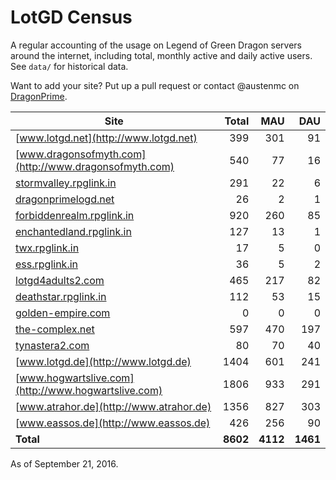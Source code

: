 # LotGD Census
A regular accounting of the usage on Legend of Green Dragon servers around the internet, including total, monthly active and daily active users. See `data/` for historical data.

Want to add your site? Put up a pull request or contact @austenmc on [DragonPrime](http://dragonprime.net).


Site | Total | MAU | DAU
--- | ---:| ---:| ---:
[www.lotgd.net](http://www.lotgd.net)|399|301|91
[www.dragonsofmyth.com](http://www.dragonsofmyth.com)|540|77|16
[stormvalley.rpglink.in](http://stormvalley.rpglink.in)|291|22|6
[dragonprimelogd.net](http://dragonprimelogd.net)|26|2|1
[forbiddenrealm.rpglink.in](http://forbiddenrealm.rpglink.in)|920|260|85
[enchantedland.rpglink.in](http://enchantedland.rpglink.in)|127|13|1
[twx.rpglink.in](http://twx.rpglink.in)|17|5|0
[ess.rpglink.in](http://ess.rpglink.in)|36|5|2
[lotgd4adults2.com](http://lotgd4adults2.com)|465|217|82
[deathstar.rpglink.in](http://deathstar.rpglink.in)|112|53|15
[golden-empire.com](http://golden-empire.com)|0|0|0
[the-complex.net](http://the-complex.net)|597|470|197
[tynastera2.com](http://tynastera2.com)|80|70|40
[www.lotgd.de](http://www.lotgd.de)|1404|601|241
[www.hogwartslive.com](http://www.hogwartslive.com)|1806|933|291
[www.atrahor.de](http://www.atrahor.de)|1356|827|303
[www.eassos.de](http://www.eassos.de)|426|256|90
**Total**|**8602**|**4112**|**1461**

As of September 21, 2016.
